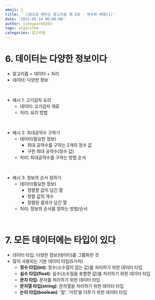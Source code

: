 ```yaml
---
emoji: 🤖
title:  '그림으로 배우는 알고리즘 제 2장 - 변수와 배열(1)'
date: '2022-05-14 06:00:00'
author: jinnypark9393
tags: algorithm
categories: 알고리즘
---
```


# 6. 데이터는 다양한 정보이다

- 알고리즘 = 데이터 + 처리
- 데이터: 다양한 정보

<br/>

- 예시 1: 고기감자 요리
    - 데이터: 고기감자 재료
    - 처리: 요리 방법

<br/>

- 예시 2: 최대공약수 구하기
    - 데이터(필요한 정보)
        - 최대 공약수를 구하는 2개의 정수 값
        - 구한 최대 공약수(정수 값)
    - 처리: 최대공약수를 구하는 방법 순서

<br/>

- 예시 3: 정보의 순서 정하기
    - 데이터(필요한 정보)
        - 정렬할 값이 담긴 열
        - 정렬 값의 개수
        - 정렬된 결과가 담긴 열
    - 처리: 정보의 순서를 정하는 방법/순서
    
<br/>

# 7. 모든 데이터에는 타입이 있다

- 데이터 타입: 다양한 정보(데이터)를 그룹화한 것
- 많이 사용되는 기본 데이터 타입(5가지)
    - **정수 타입(int)**: 정수(소수점이 없는 값)를 처리하기 위한 데이터 타입
    - **실수 타입(float)**: 실수(소수점을 포함한 값)를 처리하기 위한 데이터 타입
    - **문자 타입**: 문자를 처리하기 위한 데이터 타입
    - **문자열 타입(string)**: 문자열을 처리하기 위한 데이터 타입
    - **논리 타입(boolean)**: ‘참’, ‘거짓’을 다루기 위한 데이터 타입

<br/>
